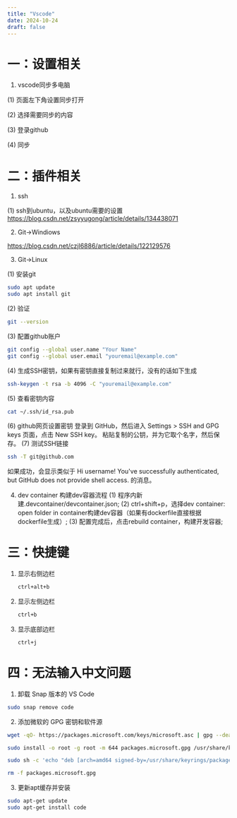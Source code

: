 ```yaml
---
title: "Vscode"
date: 2024-10-24
draft: false
---
```

# 一：设置相关

1. vscode同步多电脑

(1) 页面左下角设置同步打开

(2) 选择需要同步的内容

(3) 登录github

(4) 同步

# 二：插件相关 #

1. ssh

(1) ssh到ubuntu，以及ubuntu需要的设置
<https://blog.csdn.net/zsyyugong/article/details/134438071>

2. Git->Windiows

<https://blog.csdn.net/czjl6886/article/details/122129576>

3. Git->Linux

(1) 安装git

```bash
sudo apt update
sudo apt install git
```

(2) 验证

```bash
git --version
```

(3) 配置github账户

```bash
git config --global user.name "Your Name"
git config --global user.email "youremail@example.com"
```

(4) 生成SSH密钥，如果有密钥直接复制过来就行，没有的话如下生成

```bash
ssh-keygen -t rsa -b 4096 -C "youremail@example.com"
```

(5) 查看密钥内容

```bash
cat ~/.ssh/id_rsa.pub
```

(6) github网页设置密钥
登录到 GitHub，然后进入 Settings > SSH and GPG keys 页面，点击 New SSH key。
粘贴复制的公钥，并为它取个名字，然后保存。
(7) 测试SSH链接

```bash
ssh -T git@github.com
```

如果成功，会显示类似于 Hi username! You've successfully authenticated, but GitHub does not provide shell access. 的消息。

4. dev container
    构建dev容器流程
    (1) 程序内新建.devcontainer/devcontainer.json;
    (2) ctrl+shift+p，选择dev container: open folder in container构建dev容器（如果有dockerfile直接根据dockerfile生成）;
    (3) 配置完成后，点击rebuild container，构建开发容器;

# 三：快捷键

1. 显示右侧边栏

   ```bash
   ctrl+alt+b
   ```

2. 显示左侧边栏

   ```bash
   ctrl+b
   ```

3. 显示底部边栏

   ```bash
   ctrl+j
   ```
# 四：无法输入中文问题

1. 卸载 Snap 版本的 VS Code
```bash
sudo snap remove code
```
2. 添加微软的 GPG 密钥和软件源
```bash
wget -qO- https://packages.microsoft.com/keys/microsoft.asc | gpg --dearmor > packages.microsoft.gpg

sudo install -o root -g root -m 644 packages.microsoft.gpg /usr/share/keyrings/

sudo sh -c 'echo "deb [arch=amd64 signed-by=/usr/share/keyrings/packages.microsoft.gpg] https://packages.microsoft.com/repos/vscode stable main" > /etc/apt/sources.list.d/vscode.list'

rm -f packages.microsoft.gpg
```

3. 更新apt缓存并安装
```bash
sudo apt-get update
sudo apt-get install code
```
